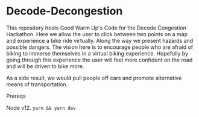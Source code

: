 # Decode-Decongestion
This repository hosts Good Warm Up's Code for the Decode Congestion Hackathon.
Here we allow the user to click between two points on a map and experience a bike ride virtually.
Along the way we present hazards and possible dangers.
The vision here is to encourage people who are afraid of biking to immerse themselves in a virtual biking experience. 
Hopefully by going through this experience the user will feel more confident on the road and will be driven to bike more.

As a side result, we would pull people off cars and promote alternative means of transportation.

Prereqs

Node v12.
```yarn && yarn dev```

